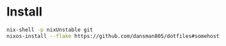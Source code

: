 # Install
```bash
nix-shell -p nixUnstable git
nixos-install --flake https://github.com/dansman805/dotfiles#somehost
```
